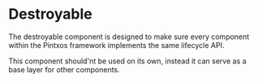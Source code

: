 Destroyable
===========

The destroyable component is designed to make sure every component within the Pintxos framework implements the same lifecycle API.

This component should'nt be used on its own, instead it can serve as a base layer for other components.